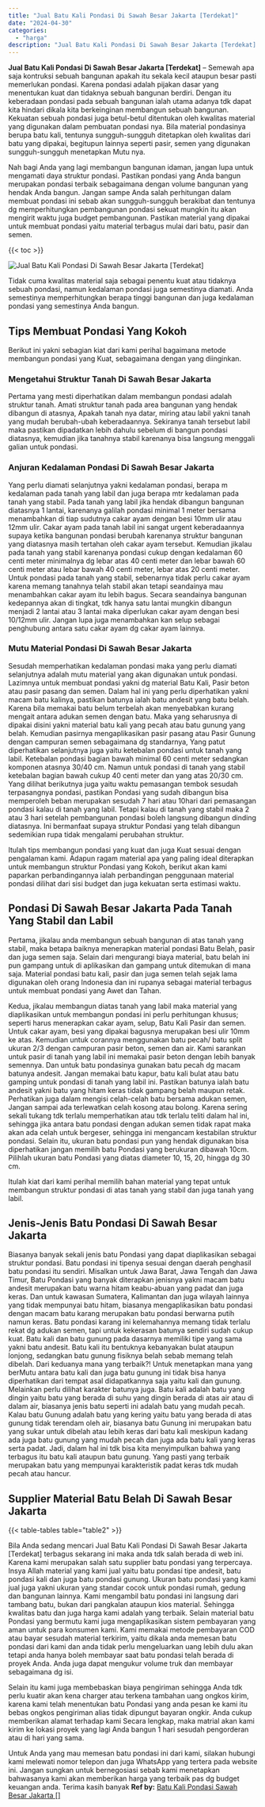 ```yaml
---
title: "Jual Batu Kali Pondasi Di Sawah Besar Jakarta [Terdekat]"
date: "2024-04-30"
categories: 
  - "harga"
description: "Jual Batu Kali Pondasi Di Sawah Besar Jakarta [Terdekat]. Untuk Anda yang mau memesan batu pondasi ini dari kami, silakan hubungi kami melewati nomor telepon..."
---
```


**Jual Batu Kali Pondasi Di Sawah Besar Jakarta \[Terdekat\]** – Semewah apa saja kontruksi sebuah bangunan apakah itu sekala kecil ataupun besar pasti memerlukan pondasi. Karena pondasi adalah pijakan dasar yang menentukan kuat dan tidaknya sebuah bangunan berdiri. Dengan itu keberadaan pondasi pada sebuah bangunan ialah utama adanya tdk dapat kita hindari dikala kita berkeinginan membangun sebuah bangunan. Kekuatan sebuah pondasi juga betul-betul ditentukan oleh kwalitas material yang digunakan dalam pembuatan pondasi nya. Bila material pondasinya berupa batu kali, tentunya sungguh-sungguh ditetapkan oleh kwalitas dari batu yang dipakai, begitupun lainnya seperti pasir, semen yang digunakan sungguh-sungguh menetapkan Mutu nya.

Nah bagi Anda yang lagi membangun bangunan idaman, jangan lupa untuk mengamati daya struktur pondasi. Pastikan pondasi yang Anda bangun merupakan pondasi terbaik sebagaimana dengan volume bangunan yang hendak Anda bangun. Jangan sampe Anda salah perhitungan dalam membuat pondasi ini sebab akan sungguh-sungguh berakibat dan tentunya dg memperhitungkan pembangunan pondasi sekuat mungkin itu akan mengirit waktu juga budget pembangunan. Pastikan material yang dipakai untuk membuat pondasi yaitu material terbagus mulai dari batu, pasir dan semen.

{{< toc >}}

![Jual Batu Kali Pondasi Di Sawah Besar Jakarta [Terdekat]](/images/jual-batu-kali-07.png)

Tidak cuma kwalitas material saja sebagai penentu kuat atau tidaknya sebuah pondasi, namun kedalaman pondasi juga semestinya diamati. Anda semestinya memperhitungkan berapa tinggi bangunan dan juga kedalaman pondasi yang semestinya Anda bangun.

## Tips Membuat Pondasi Yang Kokoh

Berikut ini yakni sebagian kiat dari kami perihal bagaimana metode membangun pondasi yang Kuat, sebagaimana dengan yang diinginkan.

### Mengetahui Struktur Tanah Di Sawah Besar Jakarta

Pertama yang mesti diperhatikan dalam membangun pondasi adalah struktur tanah. Amati struktur tanah pada area bangunan yang hendak dibangun di atasnya, Apakah tanah nya datar, miring atau labil yakni tanah yang mudah berubah-ubah keberadaannya. Sekiranya tanah tersebut labil maka pastikan dipadatkan lebih dahulu sebelum di bangun pondasi diatasnya, kemudian jika tanahnya stabil karenanya bisa langsung menggali galian untuk pondasi.

### Anjuran Kedalaman Pondasi Di Sawah Besar Jakarta

Yang perlu diamati selanjutnya yakni kedalaman pondasi, berapa m kedalaman pada tanah yang labil dan juga berapa mtr kedalaman pada tanah yang stabil. Pada tanah yang labil jika hendak dibangun bangunan diatasnya 1 lantai, karenanya galilah pondasi minimal 1 meter bersama menambahkan di tiap sudutnya cakar ayam dengan besi 10mm ulir atau 12mm ulir. Cakar ayam pada tanah labil ini sangat urgent keberadaannya supaya ketika bangunan pondasi berubah karenanya struktur bangunan yang diatasnya masih tertahan oleh cakar ayam tersebut. Kemudian jikalau pada tanah yang stabil karenanya pondasi cukup dengan kedalaman 60 centi meter minimalnya dg lebar atas 40 centi meter dan lebar bawah 60 centi meter atau lebar bawah 40 centi meter, lebar atas 20 centi meter. Untuk pondasi pada tanah yang stabil, sebenarnya tidak perlu cakar ayam karena memang tanahnya telah stabil akan tetapi seandainya mau menambahkan cakar ayam itu lebih bagus. Secara seandainya bangunan kedepannya akan di tingkat, tdk hanya satu lantai mungkin dibangun menjadi 2 lantai atau 3 lantai maka diperlukan cakar ayam dengan besi 10/12mm ulir. Jangan lupa juga menambahkan kan selup sebagai penghubung antara satu cakar ayam dg cakar ayam lainnya.

### Mutu Material Pondasi Di Sawah Besar Jakarta

Sesudah memperhatikan kedalaman pondasi maka yang perlu diamati selanjutnya adalah mutu material yang akan digunakan untuk pondasi. Lazimnya untuk membuat pondasi yakni dg material Batu Kali, Pasir beton atau pasir pasang dan semen. Dalam hal ini yang perlu diperhatikan yakni macam batu kalinya, pastikan batunya ialah batu andesit yang batu belah. Karena bila memakai batu belum terbelah akan menyebabkan kurang mengait antara adukan semen dengan batu. Maka yang seharusnya di dipakai disini yakni material batu kali yang pecah atau batu gunung yang belah. Kemudian pasirnya mengaplikasikan pasir pasang atau Pasir Gunung dengan campuran semen sebagaimana dg standarnya, Yang patut diperhatikan selanjutnya juga yaitu ketebalan pondasi untuk tanah yang labil. Ketebalan pondasi bagian bawah minimal 60 centi meter sedangkan komponen atasnya 30/40 cm. Namun untuk pondasi di tanah yang stabil ketebalan bagian bawah cukup 40 centi meter dan yang atas 20/30 cm. Yang dilihat berikutnya juga yaitu waktu pemasangan tembok sesudah terpasangnya pondasi, pastikan Pondasi yang sudah dibangun bisa memperoleh beban merupakan sesudah 7 hari atau 10hari dari pemasangan pondasi kalau di tanah yang labil. Tetapi kalau di tanah yang stabil maka 2 atau 3 hari setelah pembangunan pondasi boleh langsung dibangun dinding diatasnya. Ini bermanfaat supaya struktur Pondasi yang telah dibangun sedemikian rupa tidak mengalami perubahan struktur.

Itulah tips membangun pondasi yang kuat dan juga Kuat sesuai dengan pengalaman kami. Adapun ragam material apa yang paling ideal diterapkan untuk membangun struktur Pondasi yang Kokoh, berikut akan kami paparkan perbandingannya ialah perbandingan penggunaan material pondasi dilihat dari sisi budget dan juga kekuatan serta estimasi waktu.

## Pondasi Di Sawah Besar Jakarta Pada Tanah Yang Stabil dan Labil

Pertama, jikalau anda membangun sebuah bangunan di atas tanah yang stabil, maka betapa baiknya menerapkan material pondasi Batu Belah, pasir dan juga semen saja. Selain dari mengurangi biaya material, batu belah ini pun gampang untuk di aplikasikan dan gampang untuk ditemukan di mana saja. Material pondasi batu kali, pasir dan juga semen telah sejak lama digunakan oleh orang Indonesia dan ini rupanya sebagai material terbagus untuk membuat pondasi yang Awet dan Tahan.

Kedua, jikalau membangun diatas tanah yang labil maka material yang diaplikasikan untuk membangun pondasi ini perlu perhitungan khusus; seperti harus menerapkan cakar ayam, selup, Batu Kali Pasir dan semen. Untuk cakar ayam, besi yang dipakai bagusnya merupakan besi ulir 10mm ke atas. Kemudian untuk corannya menggunakan batu pecah/ batu split ukuran 2/3 dengan campuran pasir beton, semen dan air. Kami sarankan untuk pasir di tanah yang labil ini memakai pasir beton dengan lebih banyak semennya. Dan untuk batu pondasinya gunakan batu pecah dg macam batunya andesit. Jangan memakai batu kapur, batu kali bulat atau batu gamping untuk pondasi di tanah yang labil ini. Pastikan batunya ialah batu andesit yakni batu yang hitam keras tidak gampang belah maupun retak. Perhatikan juga dalam mengisi celah-celah batu bersama adukan semen, Jangan sampai ada terlewatkan celah kosong atau bolong. Karena sering sekali tukang tdk terlalu memperhatikan atau tdk terlalu teliti dalam hal ini, sehingga jika antara batu pondasi dengan adukan semen tidak rapat maka akan ada celah untuk bergeser, sehingga ini mengancam kestabilan struktur pondasi. Selain itu, ukuran batu pondasi pun yang hendak digunakan bisa diperhatikan jangan memilih batu Pondasi yang berukuran dibawah 10cm. Pilihlah ukuran batu Pondasi yang diatas diameter 10, 15, 20, hingga dg 30 cm.

Itulah kiat dari kami perihal memilih bahan material yang tepat untuk membangun struktur pondasi di atas tanah yang stabil dan juga tanah yang labil.

## Jenis-Jenis Batu Pondasi Di Sawah Besar Jakarta

Biasanya banyak sekali jenis batu Pondasi yang dapat diaplikasikan sebagai struktur pondasi. Batu pondasi ini tipenya sesuai dengan daerah penghasil batu pondasi itu sendiri. Misalkan untuk Jawa Barat, Jawa Tengah dan Jawa Timur, Batu Pondasi yang banyak diterapkan jenisnya yakni macam batu andesit merupakan batu warna hitam keabu-abuan yang padat dan juga keras. Dan untuk kawasan Sumatera, Kalimantan dan juga wilayah lainnya yang tidak mempunyai batu hitam, biasanya mengaplikasikan batu pondasi dengan macam batu karang merupakan batu pondasi berwarna putih namun keras. Batu pondasi karang ini kelemahannya memang tidak terlalu rekat dg adukan semen, tapi untuk kekerasan batunya sendiri sudah cukup kuat. Batu kali dan batu gunung pada dasarnya memiliki tipe yang sama yakni batu andesit. Batu kali itu bentuknya kebanyakan bulat ataupun lonjong, sedangkan batu gunung fisiknya belah sebab memang telah dibelah. Dari keduanya mana yang terbaik?! Untuk menetapkan mana yang berMutu antara batu kali dan juga batu gunung ini tidak bisa hanya diperhatikan dari tempat asal didapatkannya saja yaitu kali dan gunung. Melainkan perlu dilihat karakter batunya juga. Batu kali adalah batu yang dingin yaitu batu yang berada di suhu yang dingin berada di atas air atau di dalam air, biasanya jenis batu seperti ini adalah batu yang mudah pecah. Kalau batu Gunung adalah batu yang kering yaitu batu yang berada di atas gunung tidak terendam oleh air, biasanya batu Gunung ini merupakan batu yang sukar untuk dibelah atau lebih keras dari batu kali meskipun kadang ada juga batu gunung yang mudah pecah dan juga ada batu kali yang keras serta padat. Jadi, dalam hal ini tdk bisa kita menyimpulkan bahwa yang terbagus itu batu kali ataupun batu gunung. Yang pasti yang terbaik merupakan batu yang mempunyai karakteristik padat keras tdk mudah pecah atau hancur.

## Supplier Material Batu Belah Di Sawah Besar Jakarta

{{< table-tables table="table2" >}}

Bila Anda sedang mencari Jual Batu Kali Pondasi Di Sawah Besar Jakarta \[Terdekat\] terbagus sekarang ini maka anda tdk salah berada di web ini. Karena kami merupakan salah satu supplier batu pondasi yang terpercaya. Insya Allah material yang kami jual yaitu batu pondasi tipe andesit, batu pondasi kali dan juga batu pondasi gunung. Ukuran batu pondasi yang kami jual juga yakni ukuran yang standar cocok untuk pondasi rumah, gedung dan bangunan lainnya. Kami mengambil batu pondasi ini langsung dari tambang batu, bukan dari pangkalan ataupun kios material. Sehingga kwalitas batu dan juga harga kami adalah yang terbaik. Selain material batu Pondasi yang bermutu kami juga mengaplikasikan sistem pembayaran yang aman untuk para konsumen kami. Kami memakai metode pembayaran COD atau bayar sesudah material terkirim, yaitu dikala anda memesan batu pondasi dari kami dan anda tidak perlu mengeluarkan uang lebih dulu akan tetapi anda hanya boleh membayar saat batu pondasi telah berada di proyek Anda. Anda juga dapat mengukur volume truk dan membayar sebagaimana dg isi.

Selain itu kami juga membebaskan biaya pengiriman sehingga Anda tdk perlu kuatir akan kena charger atau terkena tambahan uang ongkos kirim, karena kami telah menentukan batu Pondasi yang anda pesan ke kami itu bebas ongkos pengiriman alias tidak dipungut bayaran ongkir. Anda cukup memberikan alamat terhadap kami Secara lengkap, maka matrial akan kami kirim ke lokasi proyek yang lagi Anda bangun 1 hari sesudah pengorderan atau di hari yang sama.

Untuk Anda yang mau memesan batu pondasi ini dari kami, silakan hubungi kami melewati nomor telepon dan juga WhatsApp yang tertera pada website ini. Jangan sungkan untuk bernegosiasi sebab kami menetapkan bahwasanya kami akan memberikan harga yang terbaik pas dg budget keuangan anda. Terima kasih banyak
**Ref by:** [Batu Kali Pondasi Sawah Besar Jakarta []](https://id.wikipedia.org/wiki/Batu)

